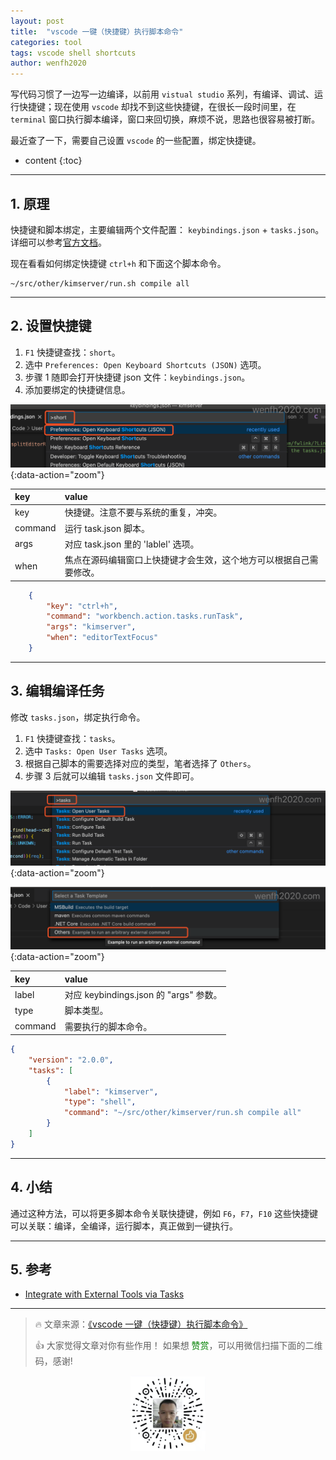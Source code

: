 ```yaml
---
layout: post
title:  "vscode 一键（快捷键）执行脚本命令"
categories: tool
tags: vscode shell shortcuts
author: wenfh2020
---
```


写代码习惯了一边写一边编译，以前用 `vistual studio` 系列，有编译、调试、运行快捷键；现在使用 `vscode` 却找不到这些快捷键，在很长一段时间里，在 `terminal` 窗口执行脚本编译，窗口来回切换，麻烦不说，思路也很容易被打断。

最近查了一下，需要自己设置 `vscode` 的一些配置，绑定快捷键。




* content
{:toc}

---

## 1. 原理

快捷键和脚本绑定，主要编辑两个文件配置： `keybindings.json` + `tasks.json`。详细可以参考[官方文档](https://code.visualstudio.com/docs/editor/tasks#_binding-keyboard-shortcuts-to-tasks)。

现在看看如何绑定快捷键 `ctrl+h` 和下面这个脚本命令。

```shell
~/src/other/kimserver/run.sh compile all
```

---

## 2. 设置快捷键

1. `F1` 快捷键查找：`short`。
2. 选中 `Preferences: Open Keyboard Shortcuts (JSON)` 选项。
3. 步骤 1 随即会打开快捷键 json 文件：`keybindings.json`。
4. 添加要绑定的快捷键信息。

![快捷键设置](/images/2020-10-24-17-25-43.png){:data-action="zoom"}

| key     | value                                                              |
| :------ | :----------------------------------------------------------------- |
| key     | 快捷键。注意不要与系统的重复，冲突。                               |
| command | 运行 task.json 脚本。                                              |
| args    | 对应 task.json 里的 'lablel' 选项。                                |
| when    | 焦点在源码编辑窗口上快捷键才会生效，这个地方可以根据自己需要修改。 |

```json
    {
        "key": "ctrl+h",
        "command": "workbench.action.tasks.runTask",
        "args": "kimserver",
        "when": "editorTextFocus"
    }
```

---

## 3. 编辑编译任务

修改 `tasks.json`，绑定执行命令。

1. `F1` 快捷键查找：`tasks`。
2. 选中 `Tasks: Open User Tasks` 选项。
3. 根据自己脚本的需要选择对应的类型，笔者选择了 `Others`。
4. 步骤 3 后就可以编辑 `tasks.json` 文件即可。

![编辑 tasks.json](/images/2020-10-24-17-55-14.png){:data-action="zoom"}

![编辑 tasks.json](/images/2020-10-24-17-57-16.png){:data-action="zoom"}

| key     | value                                  |
| :------ | :------------------------------------- |
| label   | 对应 keybindings.json 的 "args" 参数。 |
| type    | 脚本类型。                             |
| command | 需要执行的脚本命令。                   |

```json
{
    "version": "2.0.0",
    "tasks": [
        {
            "label": "kimserver",
            "type": "shell",
            "command": "~/src/other/kimserver/run.sh compile all"
        }
    ]
}
```

---

## 4. 小结

通过这种方法，可以将更多脚本命令关联快捷键，例如 `F6`，`F7`，`F10` 这些快捷键可以关联：编译，全编译，运行脚本，真正做到一键执行。

---

## 5. 参考

* [Integrate with External Tools via Tasks](https://code.visualstudio.com/docs/editor/tasks#_binding-keyboard-shortcuts-to-tasks)

---

> 🔥 文章来源：[《vscode 一键（快捷键）执行脚本命令》](https://wenfh2020.com/2020/10/24/vscode-shortcut-shell/)
>
> 👍 大家觉得文章对你有些作用！ 如果想 <font color=green>赞赏</font>，可以用微信扫描下面的二维码，感谢!
<div align=center><img src="/images/2020-08-06-15-49-47.png" width="120"/></div>
